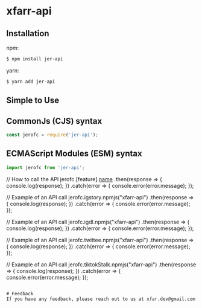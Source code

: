 # xfarr-api

## Installation
npm:
```bash
$ npm install jer-api
```
yarn:
```bash
$ yarn add jer-api
```

## Simple to Use
## CommonJs (CJS) syntax
```js
const jerofc = require('jer-api');
```
## ECMAScript Modules (ESM) syntax
```ts
import jerofc from 'jer-api';
```

// How to call the API
jerofc.[feature].[name](parameter)
  .then(response => {
    console.log(response);
  })
  .catch(error => {
    console.error(error.message);
  });

// Example of an API call
jerofc.igstory.npmjs("xfarr-api")
  .then(response => {
    console.log(response);
  })
  .catch(error => {
    console.error(error.message);
  });

  // Example of an API call
jerofc.igdl.npmjs("xfarr-api")
  .then(response => {
    console.log(response);
  })
  .catch(error => {
    console.error(error.message);
  });

  // Example of an API call
jerofc.twittee.npmjs("xfarr-api")
  .then(response => {
    console.log(response);
  })
  .catch(error => {
    console.error(error.message);
  });

  // Example of an API call
jerofc.tiktokStalk.npmjs("xfarr-api")
  .then(response => {
    console.log(response);
  })
  .catch(error => {
    console.error(error.message);
  });
```

# Feedback
If you have any feedback, please reach out to us at xfar.dev@gmail.com
